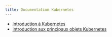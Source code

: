 ```yaml
---
title: Documentation Kubernetes
---
```


- [Introduction à Kubernetes](Chap_1_Introduction_Kubernetes/index.md)
- [Introduction aux principaux objets Kubernetes](Chap_2_Introduction_aux_principaux_objets_Kubernetes/index.md)